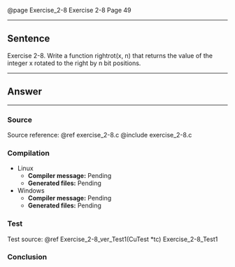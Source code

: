 @page Exercise_2-8 Exercise 2-8
Page 49

---

## Sentence
Exercise 2-8. Write a function rightrot(x, n) that returns the value of the integer x rotated to the right by n bit positions.

---

## Answer

---

### Source
Source reference: @ref exercise_2-8.c
@include exercise_2-8.c

### Compilation
- Linux
  - **Compiler message:** Pending
  - **Generated files:** Pending
- Windows
  - **Compiler message:** Pending
  - **Generated files:** Pending

### Test
Test source: @ref Exercise_2-8_ver_Test1(CuTest *tc)
Exercise_2-8_Test1


### Conclusion
